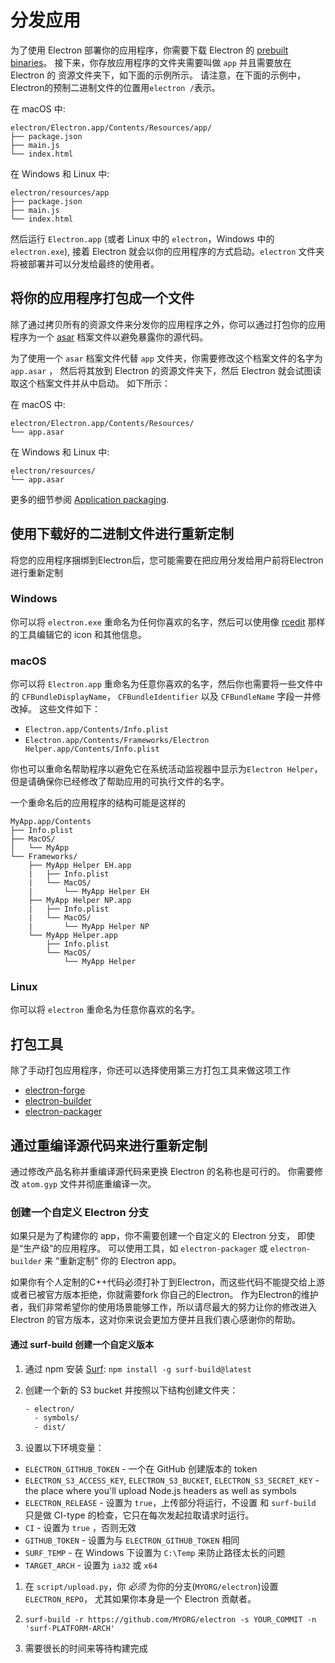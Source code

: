 # 分发应用

为了使用 Electron 部署你的应用程序，你需要下载 Electron 的 [prebuilt binaries](https://github.com/electron/electron/releases)。 接下来，你存放应用程序的文件夹需要叫做 `app` 并且需要放在 Electron 的 资源文件夹下，如下面的示例所示。 请注意，在下面的示例中，Electron的预制二进制文件的位置用`electron /`表示。

在 macOS 中:

```text
electron/Electron.app/Contents/Resources/app/
├── package.json
├── main.js
└── index.html
```

在 Windows 和 Linux 中:

```text
electron/resources/app
├── package.json
├── main.js
└── index.html
```

然后运行 `Electron.app` (或者 Linux 中的 `electron`，Windows 中的 `electron.exe`), 接着 Electron 就会以你的应用程序的方式启动。`electron` 文件夹将被部署并可以分发给最终的使用者。

## 将你的应用程序打包成一个文件

除了通过拷贝所有的资源文件来分发你的应用程序之外，你可以通过打包你的应用程序为一个 [asar](https://github.com/electron/asar) 档案文件以避免暴露你的源代码。

为了使用一个 `asar` 档案文件代替 `app` 文件夹，你需要修改这个档案文件的名字为 `app.asar` ， 然后将其放到 Electron 的资源文件夹下，然后 Electron 就会试图读取这个档案文件并从中启动。 如下所示：

在 macOS 中:

```text
electron/Electron.app/Contents/Resources/
└── app.asar
```

在 Windows 和 Linux 中:

```text
electron/resources/
└── app.asar
```

更多的细节参阅 [Application packaging](application-packaging.md).

## 使用下载好的二进制文件进行重新定制

将您的应用程序捆绑到Electron后，您可能需要在把应用分发给用户前将Electron进行重新定制

### Windows

你可以将 `electron.exe` 重命名为任何你喜欢的名字，然后可以使用像 [rcedit](https://github.com/atom/rcedit) 那样的工具编辑它的 icon 和其他信息。

### macOS

你可以将 `Electron.app` 重命名为任意你喜欢的名字，然后你也需要将一些文件中的 `CFBundleDisplayName`， `CFBundleIdentifier` 以及 `CFBundleName` 字段一并修改掉。 这些文件如下：

* `Electron.app/Contents/Info.plist`
* `Electron.app/Contents/Frameworks/Electron Helper.app/Contents/Info.plist`

你也可以重命名帮助程序以避免它在系统活动监视器中显示为`Electron Helper`， 但是请确保你已经修改了帮助应用的可执行文件的名字。

一个重命名后的应用程序的结构可能是这样的

```text
MyApp.app/Contents
├── Info.plist
├── MacOS/
│   └── MyApp
└── Frameworks/
    ├── MyApp Helper EH.app
    |   ├── Info.plist
    |   └── MacOS/
    |       └── MyApp Helper EH
    ├── MyApp Helper NP.app
    |   ├── Info.plist
    |   └── MacOS/
    |       └── MyApp Helper NP
    └── MyApp Helper.app
        ├── Info.plist
        └── MacOS/
            └── MyApp Helper
```

### Linux

你可以将 `electron` 重命名为任意你喜欢的名字。

## 打包工具

除了手动打包应用程序，你还可以选择使用第三方打包工具来做这项工作

* [electron-forge](https://github.com/electron-userland/electron-forge)
* [electron-builder](https://github.com/electron-userland/electron-builder)
* [electron-packager](https://github.com/electron-userland/electron-packager)

## 通过重编译源代码来进行重新定制

通过修改产品名称并重编译源代码来更换 Electron 的名称也是可行的。 你需要修改 `atom.gyp` 文件并彻底重编译一次。

### 创建一个自定义 Electron 分支

如果只是为了构建你的 app，你不需要创建一个自定义的 Electron 分支， 即使是“生产级”的应用程序。 可以使用工具，如 `electron-packager` 或 `electron-builder` 来 “重新定制” 你的 Electron app。

如果你有个人定制的C++代码必须打补丁到Electron，而这些代码不能提交给上游或者已被官方版本拒绝，你就需要fork 你自己的Electron。 作为Electron的维护者，我们非常希望你的使用场景能够工作，所以请尽最大的努力让你的修改进入 Electron 的官方版本，这对你来说会更加方便并且我们衷心感谢你的帮助。

#### 通过 surf-build 创建一个自定义版本

1. 通过 npm 安装 [Surf](https://github.com/surf-build/surf): `npm install -g surf-build@latest`

2. 创建一个新的 S3 bucket 并按照以下结构创建文件夹：
    
    ```sh
    - electron/
      - symbols/
      - dist/
    ```

3. 设置以下环境变量：

* `ELECTRON_GITHUB_TOKEN` - 一个在 GitHub 创建版本的 token
* `ELECTRON_S3_ACCESS_KEY`, `ELECTRON_S3_BUCKET`, `ELECTRON_S3_SECRET_KEY` - the place where you'll upload Node.js headers as well as symbols
* `ELECTRON_RELEASE` - 设置为 `true`，上传部分将运行，不设置 和 `surf-build` 只是做 CI-type 的检查，它只在每次发起拉取请求时运行。
* `CI` - 设置为 `true` ，否则无效
* `GITHUB_TOKEN` - 设置为与 `ELECTRON_GITHUB_TOKEN` 相同
* `SURF_TEMP` - 在 Windows 下设置为 `C:\Temp` 来防止路径太长的问题
* `TARGET_ARCH` - 设置为 `ia32` 或 `x64`

1. 在 `script/upload.py`，你 *必须* 为你的分支(`MYORG/electron`)设置 `ELECTRON_REPO`， 尤其如果你本身是一个 Electron 贡献者。

2. `surf-build -r https://github.com/MYORG/electron -s YOUR_COMMIT -n 'surf-PLATFORM-ARCH'`

3. 需要很长的时间来等待构建完成